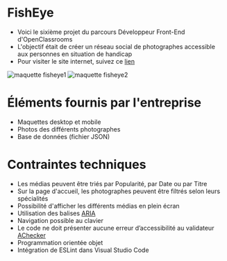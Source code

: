 # FishEye
- Voici le sixième projet du parcours Développeur Front-End d'OpenClassrooms
- L'objectif était de créer un réseau social de photographes accessible aux personnes en situation de handicap
- Pour visiter le site internet, suivez ce [lien](https://jeireme.github.io/JeremiePiard_6_27072021)

![maquette fisheye1](https://i.ibb.co/jWf8S7t/preview1full.jpg)
![maquette fisheye2](https://i.ibb.co/MScsTQD/preview2full.jpg)

# Éléments fournis par l'entreprise
- Maquettes desktop et mobile
- Photos des différents photographes
- Base de données (fichier JSON)

# Contraintes techniques
- Les médias peuvent être triés par Popularité, par Date ou par Titre
- Sur la page d'accueil, les photographes peuvent être filtrés selon leurs spécialités
- Possibilité d'afficher les différents médias en plein écran
- Utilisation des balises [ARIA](https://developer.mozilla.org/fr/docs/Web/Accessibility/An_overview_of_accessible_web_applications_and_widgets)
- Navigation possible au clavier
- Le code ne doit présenter aucune erreur d’accessibilité au validateur [AChecker](https://achecker.achecks.ca/checker/index.php)
- Programmation orientée objet
- Intégration de ESLint dans Visual Studio Code
